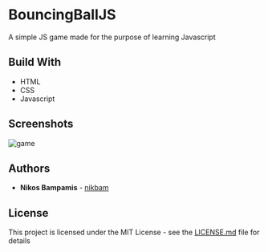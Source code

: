 # BouncingBallJS

A simple JS game made for the purpose of learning Javascript

## Build With

* HTML
* CSS
* Javascript

## Screenshots

![game](https://cloud.githubusercontent.com/assets/22759513/19271849/09c51408-8fcf-11e6-8d0a-82c57d16a465.png)

## Authors

* **Nikos Bampamis** - [nikbam](https://github.com/nikbam)

## License

This project is licensed under the MIT License - see the [LICENSE.md](LICENSE.md) file for details
